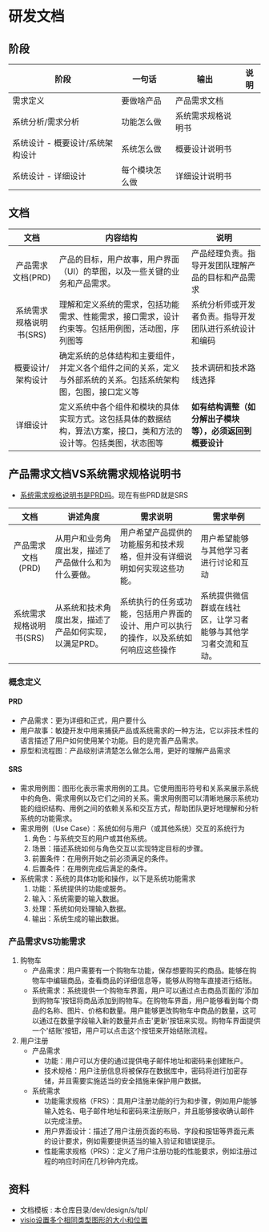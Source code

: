 # 研发文档

## 阶段
| 阶段 | 一句话 | 输出 | 说明 |
| - | - | - | - |
| 需求定义 | 要做啥产品 | 产品需求文档 |  |
| 系统分析/需求分析 | 功能怎么做 | 系统需求规格说明书 |  |
| 系统设计 - 概要设计/系统架构设计 | 系统怎么做 | 概要设计说明书 |  |
| 系统设计 - 详细设计 | 每个模块怎么做 | 详细设计说明书 |  |

## 文档
| 文档 | 内容结构 | 说明 |
| :-: | - | - |
| 产品需求文档(PRD) | 产品的目标，用户故事，用户界面（UI）的草图，以及一些关键的业务和产品需求。 | 产品经理负责。指导开发团队理解产品的目标和产品需求 |
| 系统需求规格说明书(SRS) | 理解和定义系统的需求，包括功能需求、性能需求，接口需求，设计约束等。包括用例图，活动图，序列图等 | 系统分析师或开发者负责。指导开发团队进行系统设计和编码 |
| 概要设计/架构设计 | 确定系统的总体结构和主要组件，并定义各个组件之间的关系，定义与外部系统的关系。包括系统架构图，包图，接口定义等 | 技术调研和技术路线选择 |
| 详细设计 | 定义系统中各个组件和模块的具体实现方式。这包括具体的数据结构，算法\方案，接口，类和方法的设计等。包括类图，状态图等 | **如有结构调整（如分解出子模块等），必须返回到概要设计** |

## 产品需求文档VS系统需求规格说明书
* [系统需求规格说明书是PRD吗](https://zhuanlan.zhihu.com/p/59363702)。现在有些PRD就是SRS

| 文档 | 讲述角度 | 需求说明 |需求举例 |
| :-: | - | - | - |
| 产品需求文档(PRD) | 从用户和业务角度出发，描述了产品做什么和为什么要做。 | 用户希望产品提供的功能服务和技术规格，但并没有详细说明如何实现这些功能。 | 用户希望能够与其他学习者进行讨论和互动 |
| 系统需求规格说明书(SRS) | 从系统和技术角度出发，描述了产品如何实现，以满足PRD。 | 系统执行的任务或功能，包括用户界面的设计、用户可以执行的操作，以及系统如何响应这些操作 | 系统提供微信群或在线社区，让学习者能够与其他学习者交流和互动。 |

### 概念定义
#### PRD
* 产品需求：更为详细和正式，用户要什么
* 用户故事：敏捷开发中用来捕获产品或系统需求的一种方法，它以非技术性的语言描述了用户如何使用某个功能。目的是完善产品需求。
* 原型和流程图：产品级别讲清楚怎么做怎么用，更好的理解产品需求

#### SRS
* 需求用例图：图形化表示需求用例的工具。它使用图形符号和关系来展示系统中的角色、需求用例以及它们之间的关系。需求用例图可以清晰地展示系统功能的组织结构、用例之间的依赖关系和交互方式，帮助团队更好地理解和分析系统的功能需求。
* 需求用例（Use Case）：系统如何与用户（或其他系统）交互的系统行为
    1. 角色：与系统交互的用户或其他系统。
    1. 场景：描述系统如何与角色交互以实现特定目标的步骤。
    1. 前置条件：在用例开始之前必须满足的条件。
    1. 后置条件：在用例完成后满足的条件。
* 系统需求：系统的具体功能和操作，以下是系统功能需求
    1. 功能：系统提供的功能或服务。
    1. 输入：系统需要的输入数据。
    1. 处理：系统如何处理输入数据。
    1. 输出：系统生成的输出数据。

### 产品需求VS功能需求
1. 购物车
    * 产品需求：用户需要有一个购物车功能，保存想要购买的商品。能够在购物车中编辑商品，查看商品的详细信息等，能够从购物车直接进行结账。
    * 系统需求：系统提供一个购物车界面，用户可以通过点击商品页面的'添加到购物车'按钮将商品添加到购物车。在购物车界面，用户能够看到每个商品的名称、图片、价格和数量。用户能够更改购物车中商品的数量，这可以通过在数量字段输入新的数量并点击'更新'按钮来实现。购物车界面提供一个'结账'按钮，用户可以点击这个按钮来开始结账流程。
1. 用户注册
    * 产品需求
      * 功能：用户可以方便的通过提供电子邮件地址和密码来创建账户。
      * 技术规格：用户注册信息将被保存在数据库中，密码将进行加密存储，并且需要实施适当的安全措施来保护用户数据。
    * 系统需求
      * 功能需求规格（FRS）：具用户注册功能的行为和步骤，例如用户能够输入姓名、电子邮件地址和密码来注册账户，并且能够接收确认邮件以完成注册。
      * 用户界面设计：描述了用户注册页面的布局、字段和按钮等界面元素的设计要求，例如需要提供适当的输入验证和错误提示。
      * 性能需求规格（PRS）：定义了用户注册功能的性能要求，例如注册过程的响应时间在几秒钟内完成。

## 资料
* 文档模板 : 本仓库目录/dev/design/s/tpl/
* [visio设置多个相同类型图形的大小和位置](https://blog.csdn.net/jhsword/article/details/105301529)
